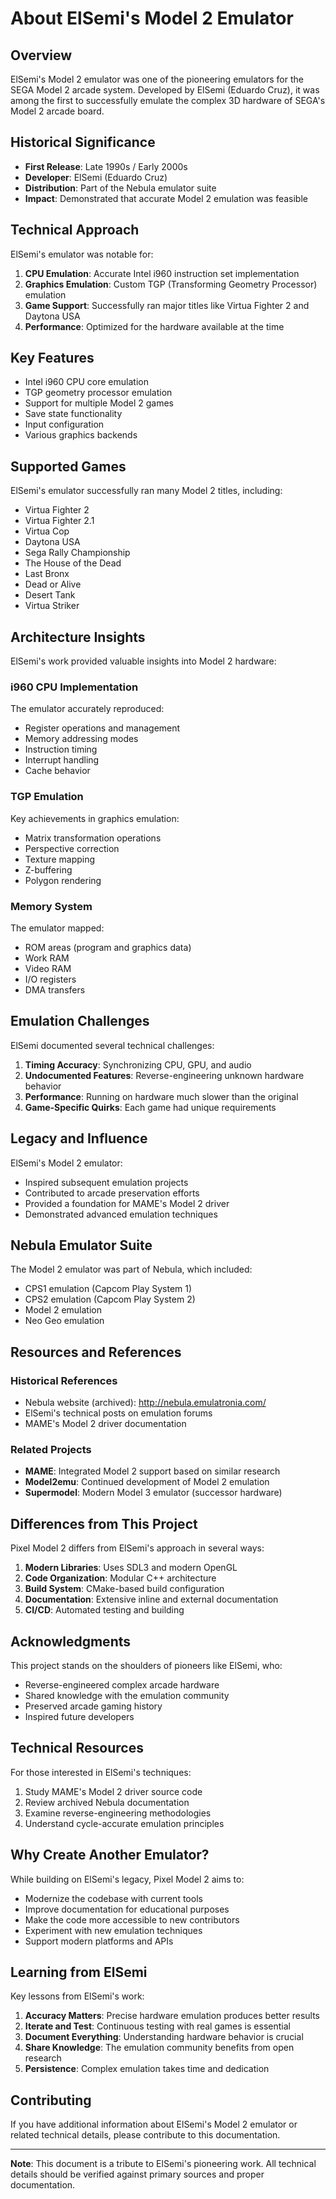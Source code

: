 # About ElSemi's Model 2 Emulator

## Overview

ElSemi's Model 2 emulator was one of the pioneering emulators for the SEGA Model 2 arcade system. Developed by ElSemi (Eduardo Cruz), it was among the first to successfully emulate the complex 3D hardware of SEGA's Model 2 arcade board.

## Historical Significance

- **First Release**: Late 1990s / Early 2000s
- **Developer**: ElSemi (Eduardo Cruz)
- **Distribution**: Part of the Nebula emulator suite
- **Impact**: Demonstrated that accurate Model 2 emulation was feasible

## Technical Approach

ElSemi's emulator was notable for:

1. **CPU Emulation**: Accurate Intel i960 instruction set implementation
2. **Graphics Emulation**: Custom TGP (Transforming Geometry Processor) emulation
3. **Game Support**: Successfully ran major titles like Virtua Fighter 2 and Daytona USA
4. **Performance**: Optimized for the hardware available at the time

## Key Features

- Intel i960 CPU core emulation
- TGP geometry processor emulation
- Support for multiple Model 2 games
- Save state functionality
- Input configuration
- Various graphics backends

## Supported Games

ElSemi's emulator successfully ran many Model 2 titles, including:

- Virtua Fighter 2
- Virtua Fighter 2.1
- Virtua Cop
- Daytona USA
- Sega Rally Championship
- The House of the Dead
- Last Bronx
- Dead or Alive
- Desert Tank
- Virtua Striker

## Architecture Insights

ElSemi's work provided valuable insights into Model 2 hardware:

### i960 CPU Implementation

The emulator accurately reproduced:
- Register operations and management
- Memory addressing modes
- Instruction timing
- Interrupt handling
- Cache behavior

### TGP Emulation

Key achievements in graphics emulation:
- Matrix transformation operations
- Perspective correction
- Texture mapping
- Z-buffering
- Polygon rendering

### Memory System

The emulator mapped:
- ROM areas (program and graphics data)
- Work RAM
- Video RAM
- I/O registers
- DMA transfers

## Emulation Challenges

ElSemi documented several technical challenges:

1. **Timing Accuracy**: Synchronizing CPU, GPU, and audio
2. **Undocumented Features**: Reverse-engineering unknown hardware behavior
3. **Performance**: Running on hardware much slower than the original
4. **Game-Specific Quirks**: Each game had unique requirements

## Legacy and Influence

ElSemi's Model 2 emulator:

- Inspired subsequent emulation projects
- Contributed to arcade preservation efforts
- Provided a foundation for MAME's Model 2 driver
- Demonstrated advanced emulation techniques

## Nebula Emulator Suite

The Model 2 emulator was part of Nebula, which included:

- CPS1 emulation (Capcom Play System 1)
- CPS2 emulation (Capcom Play System 2)
- Model 2 emulation
- Neo Geo emulation

## Resources and References

### Historical References

- Nebula website (archived): http://nebula.emulatronia.com/
- ElSemi's technical posts on emulation forums
- MAME's Model 2 driver documentation

### Related Projects

- **MAME**: Integrated Model 2 support based on similar research
- **Model2emu**: Continued development of Model 2 emulation
- **Supermodel**: Modern Model 3 emulator (successor hardware)

## Differences from This Project

Pixel Model 2 differs from ElSemi's approach in several ways:

1. **Modern Libraries**: Uses SDL3 and modern OpenGL
2. **Code Organization**: Modular C++ architecture
3. **Build System**: CMake-based build configuration
4. **Documentation**: Extensive inline and external documentation
5. **CI/CD**: Automated testing and building

## Acknowledgments

This project stands on the shoulders of pioneers like ElSemi, who:

- Reverse-engineered complex arcade hardware
- Shared knowledge with the emulation community
- Preserved arcade gaming history
- Inspired future developers

## Technical Resources

For those interested in ElSemi's techniques:

1. Study MAME's Model 2 driver source code
2. Review archived Nebula documentation
3. Examine reverse-engineering methodologies
4. Understand cycle-accurate emulation principles

## Why Create Another Emulator?

While building on ElSemi's legacy, Pixel Model 2 aims to:

- Modernize the codebase with current tools
- Improve documentation for educational purposes
- Make the code more accessible to new contributors
- Experiment with new emulation techniques
- Support modern platforms and APIs

## Learning from ElSemi

Key lessons from ElSemi's work:

1. **Accuracy Matters**: Precise hardware emulation produces better results
2. **Iterate and Test**: Continuous testing with real games is essential
3. **Document Everything**: Understanding hardware behavior is crucial
4. **Share Knowledge**: The emulation community benefits from open research
5. **Persistence**: Complex emulation takes time and dedication

## Contributing

If you have additional information about ElSemi's Model 2 emulator or related technical details, please contribute to this documentation.

---

**Note**: This document is a tribute to ElSemi's pioneering work. All technical details should be verified against primary sources and proper documentation.
